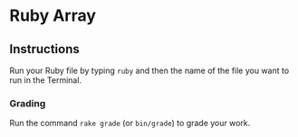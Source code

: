 # Ruby Array

## Instructions

Run your Ruby file by typing `ruby` and then the name of the file you want to run in the Terminal.

### Grading

Run the command `rake grade` (or `bin/grade`) to grade your work.
